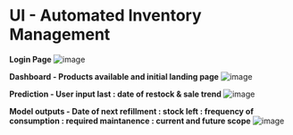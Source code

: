 # UI - Automated Inventory Management

**Login Page**
![image](https://github.com/chitibot17/Stock_Counter_NeoThermAl_Innovations/assets/99198602/242d052f-b59f-4fbf-9bb9-2b48c7151a07)

**Dashboard - Products available and initial landing page**
![image](https://github.com/chitibot17/Stock_Counter_NeoThermAl_Innovations/assets/99198602/a2bd4bce-7daa-4c0d-9cd7-c01c48ef9383)

**Prediction - User input last : date of restock & sale trend**
![image](https://github.com/chitibot17/Stock_Counter_NeoThermAl_Innovations/assets/99198602/051d6c4c-4804-471f-a424-f730304c05fd)

**Model outputs - Date of next refillment : stock left : frequency of consumption : required maintanence : current and future scope**
![image](https://github.com/chitibot17/Stock_Counter_NeoThermAl_Innovations/assets/99198602/37e09a1b-8854-4e2b-9f48-0aa1139d50fd)
